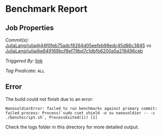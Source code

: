 # Benchmark Report

## Job Properties

*Commit(s):* [JuliaLang/julia@44f0feb75adcf8264d05eefeb98edc45d86c3845](https://github.com/JuliaLang/julia/commit/44f0feb75adcf8264d05eefeb98edc45d86c3845) vs [JuliaLang/julia@e849169bcf8ef79bd7c1dbfb6200a5a218496ceb](https://github.com/JuliaLang/julia/commit/e849169bcf8ef79bd7c1dbfb6200a5a218496ceb)

*Triggered By:* [link](https://github.com/JuliaLang/julia/pull/20485#issuecomment-278334515)

*Tag Predicate:* `ALL`

## Error

The build could not finish due to an error:

```
NanosoldierError: failed to run benchmarks against primary commit: failed process: Process(`sudo cset shield -e su nanosoldier -- -c ./benchscript.sh`, ProcessExited(1)) [1]
```

Check the logs folder in this directory for more detailed output.

